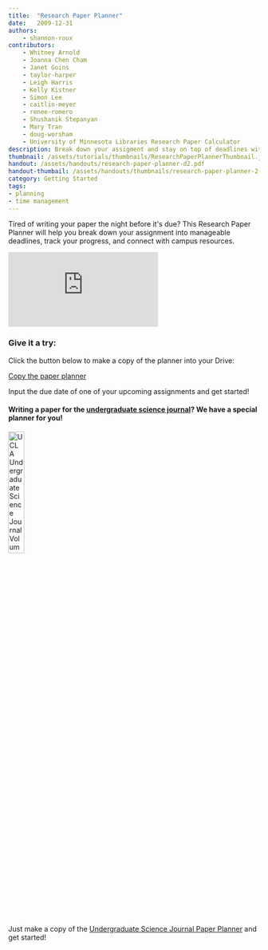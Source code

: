 ```yaml
---
title:  "Research Paper Planner"
date:   2009-12-31
authors:
    - shannon-roux
contributors:
    - Whitney Arnold
    - Joanna Chen Cham
    - Janet Goins
    - taylor-harper
    - Leigh Harris
    - Kelly Kistner
    - Simon Lee
    - caitlin-meyer
    - renee-romero
    - Shushanik Stepanyan
    - Mary Tran
    - doug-worsham
    - University of Minnesota Libraries Research Paper Calculator
description: Break down your assigment and stay on top of deadlines with this useful planner!! Writing for the Undergraduate Science Journal? We have a planner for that, too!
thumbnail: /assets/tutorials/thumbnails/ResearchPaperPlannerThumbnail.jpg
handout: /assets/handouts/research-paper-planner-d2.pdf
handout-thumbail: /assets/handouts/thumbnails/research-paper-planner-2-tn.png
category: Getting Started
tags:
- planning
- time management
---
```


<p>Tired of writing your paper the night before it's due? This Research Paper Planner will help you break down your assignment into manageable deadlines, track your progress, and connect with campus resources.</p>

<div class="embed-responsive embed-responsive-16by9">
  <iframe class="embed-responsive-item" src="https://www.youtube.com/embed/hhv8PIFHvek" frameborder="0" allowfullscreen></iframe>
</div>

<h3 class="mt-3">Give it a try:</h3>

Click the button below to make a copy of the planner into your Drive:
    
<a class="btn btn-primary my-1" href="https://bit.ly/copy-the-paper-planner" target="_blank" role="button">Copy the paper planner</a>
    
<p >Input the due date of one of your upcoming assignments and get started!</p>
<h4>Writing a paper for the <a href="https://uclausj.weebly.com/">undergraduate science journal</a>? We have a special planner for you!</h4>
<img src="{{ '/assets/images/USJ_2019_Final_Page_01.jpg' | prepend: site.baseurl }}" class="img-fluid"  width="25%" alt="UCLA Undergraduate Science Journal Volume 32" > 
<p>Just make a copy of the <a href="https://docs.google.com/spreadsheets/d/15cwDTiDNmZRcY_RtIrdNBGY2Qxb2MptUD9XP_4W08J0/copy" target="_blank">Undergraduate Science Journal Paper Planner</a> and get started!</p>
